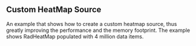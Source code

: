 ##  Custom HeatMap Source 

An example that shows how to create a custom heatmap source, thus greatly improving the performance and the memory footprint. The example shows RadHeatMap populated with 4 million data items.

[//]: <keywords: lightning, fast, performance, memory, definition>